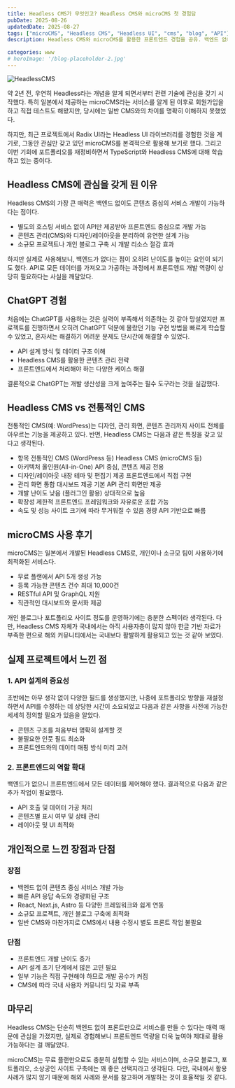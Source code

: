 ```yaml
---
title: Headless CMS가 무엇인고? Headless CMS와 microCMS 첫 경험담
pubDate: 2025-08-26
updatedDate: 2025-08-27
tags: ["microCMS", "Headless CMS", "Headless UI", "cms", "blog", "API"]
description: Headless CMS와 microCMS를 활용한 프론트엔드 경험을 공유. 백엔드 없이 API만으로 포트폴리오 사이트와 블로그를 구축한 실제 사례를 통해 장단점, 활용 전략에 관한 내용 정리

categories: www
# heroImage: '/blog-placeholder-2.jpg'
---
```


![HeadlessCMS](/images/blog_img.png)

약 2년 전, 우연히 Headless라는 개념을 알게 되면서부터 관련 기술에 관심을 갖기 시작했다. 특히 일본에서 제공하는 microCMS라는 서비스를 알게 된 이후로 회원가입을 하고 직접 테스트도 해봤지만, 당시에는 일반 CMS와의 차이를 명확히 이해하지 못했었다.

하지만, 최근 프로젝트에서 Radix UI라는 Headless UI 라이브러리를 경험한 것을 계기로, 그동안 관심만 갖고 있던 microCMS를 본격적으로 활용해 보기로 했다. 그리고 이번 기회에 포트폴리오를 재정비하면서 TypeScript와 Headless CMS에 대해 학습하고 있는 중이다.

## Headless CMS에 관심을 갖게 된 이유

Headless CMS의 가장 큰 매력은 백엔드 없이도 콘텐츠 중심의 서비스 개발이 가능하다는 점이다.

- 별도의 호스팅 서비스 없이 API만 제공받아 프론트엔드 중심으로 개발 가능
- 콘텐츠 관리(CMS)와 디자인/레이아웃을 분리하여 유연한 설계 가능
- 소규모 프로젝트나 개인 블로그 구축 시 개발 리소스 절감 효과

하지만 실제로 사용해보니, 백엔드가 없다는 점이 오히려 난이도를 높이는 요인이 되기도 했다. API로 모든 데이터를 가져오고 가공하는 과정에서 프론트엔드 개발 역량이 상당히 필요하다는 사실을 깨달았다.

## ChatGPT 경험

처음에는 ChatGPT를 사용하는 것은 실력이 부족해서 의존하는 것 같아 망설였지만 프로젝트를 진행하면서 오히려 ChatGPT 덕분에 몰랐던 기능 구현 방법을 빠르게 학습할 수 있었고, 혼자서는 해결하기 어려운 문제도 단시간에 해결할 수 있었다.

- API 설계 방식 및 데이터 구조 이해
- Headless CMS를 활용한 콘텐츠 관리 전략
- 프론트엔드에서 처리해야 하는 다양한 케이스 해결

결론적으로 ChatGPT는 개발 생산성을 크게 높여주는 필수 도구라는 것을 실감했다.

## Headless CMS vs 전통적인 CMS

전통적인 CMS(예: WordPress)는 디자인, 관리 화면, 콘텐츠 관리까지 사이트 전체를 아우르는 기능을 제공하고 있다.
반면, Headless CMS는 다음과 같은 특징을 갖고 있다고 생각된다.

- 항목 전통적인 CMS (WordPress 등) Headless CMS (microCMS 등)
- 아키텍처 올인원(All-in-One) API 중심, 콘텐츠 제공 전용
- 디자인/레이아웃 내장 테마 및 편집기 제공 프론트엔드에서 직접 구현
- 관리 화면 통합 대시보드 제공 기본 API 관리 화면만 제공
- 개발 난이도 낮음 (플러그인 활용) 상대적으로 높음
- 확장성 제한적 프론트엔드 프레임워크와 자유로운 조합 가능
- 속도 및 성능 사이트 크기에 따라 무거워질 수 있음 경량 API 기반으로 빠름

## microCMS 사용 후기

microCMS는 일본에서 개발된 Headless CMS로, 개인이나 소규모 팀이 사용하기에 최적화된 서비스다.

- 무료 플랜에서 API 5개 생성 가능
- 등록 가능한 콘텐츠 건수 최대 10,000건
- RESTful API 및 GraphQL 지원
- 직관적인 대시보드와 문서화 제공

개인 블로그나 포트폴리오 사이트 정도를 운영하기에는 충분한 스펙이라 생각된다.
다만, Headless CMS 자체가 국내에서는 아직 사용자층이 많지 않아 한글 기반 자료가 부족한 편으로 해외 커뮤니티에서는 국내보다 활발하게 활용되고 있는 것 같아 보였다.

## 실제 프로젝트에서 느낀 점

### 1. API 설계의 중요성

초반에는 아무 생각 없이 다양한 필드를 생성했지만,
나중에 포트폴리오 방향을 재설정하면서 API를 수정하는 데 상당한 시간이 소요되었고 다음과 같은 사항을 사전에 가능한 세세히 정의할 필요가 있음을 알았다.

- 콘텐츠 구조를 처음부터 명확히 설계할 것
- 불필요한 인풋 필드 최소화
- 프론트엔드와의 데이터 매핑 방식 미리 고려

### 2. 프론트엔드의 역할 확대

백엔드가 없으니 프론트엔드에서 모든 데이터를 제어해야 했다.
결과적으로 다음과 같은 추가 작업이 필요했다.

- API 호출 및 데이터 가공 처리
- 콘텐츠별 표시 여부 및 상태 관리
- 레이아웃 및 UI 최적화

## 개인적으로 느낀 장점과 단점

### 장점

- 백엔드 없이 콘텐츠 중심 서비스 개발 가능
- 빠른 API 응답 속도와 경량화된 구조
- React, Next.js, Astro 등 다양한 프레임워크와 쉽게 연동
- 소규모 프로젝트, 개인 블로그 구축에 최적화
- 일반 CMS와 마찬가지로 CMS에서 내용 수정시 별도 프론트 작업 불필요

### 단점

- 프론트엔드 개발 난이도 증가
- API 설계 초기 단계에서 많은 고민 필요
- 일부 기능은 직접 구현해야 하므로 개발 공수가 커짐
- CMS에 따라 국내 사용자 커뮤니티 및 자료 부족

## 마무리

Headless CMS는 단순히 백엔드 없이 프론트만으로 서비스를 만들 수 있다는 매력 때문에 관심을 가졌지만, 실제로 경험해보니 프론트엔드 역량을 더욱 높여야 제대로 활용 가능하다는 걸 깨달았다.

microCMS는 무료 플랜만으로도 충분히 실험할 수 있는 서비스이며, 소규모 블로그, 포트폴리오, 소상공인 사이트 구축에는 꽤 좋은 선택지라고 생각된다.
다만, 국내에서 활용 사례가 많지 않기 때문에 해외 사례와 문서를 참고하며 개발하는 것이 효율적일 것 같다.
